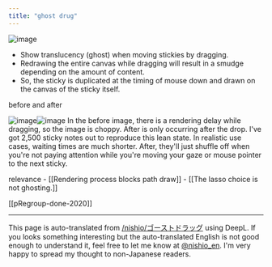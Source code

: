 ```yaml
---
title: "ghost drug"
---
```


![image](https://gyazo.com/e3e666c521d9bf58fe9a109e9871a128/thumb/1000)
- Show translucency (ghost) when moving stickies by dragging.
- Redrawing the entire canvas while dragging will result in a smudge depending on the amount of content.
- So, the sticky is duplicated at the timing of mouse down and drawn on the canvas of the sticky itself.

before and after

![image](https://gyazo.com/05a3a55f2b1680cd376bcad238586533/thumb/1000)![image](https://gyazo.com/25da5f0aa690f52c2f072a819dec1f39/thumb/1000)
In the before image, there is a rendering delay while dragging, so the image is choppy.
After is only occurring after the drop.
I've got 2,500 sticky notes out to reproduce this lean state.
In realistic use cases, waiting times are much shorter.
After, they'll just shuffle off when you're not paying attention while you're moving your gaze or mouse pointer to the next sticky.

relevance
    - [[Rendering process blocks path draw]]
    - [[The lasso choice is not ghosting.]]

[[pRegroup-done-2020]]

---
This page is auto-translated from [/nishio/ゴーストドラッグ](https://scrapbox.io/nishio/ゴーストドラッグ) using DeepL. If you looks something interesting but the auto-translated English is not good enough to understand it, feel free to let me know at [@nishio_en](https://twitter.com/nishio_en). I'm very happy to spread my thought to non-Japanese readers.
